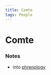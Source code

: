 ```yaml
---
title: Comte
tags: People
---
```


# Comte
### Notes
- into [phrenology](https://www.britannica.com/topic/phrenology)